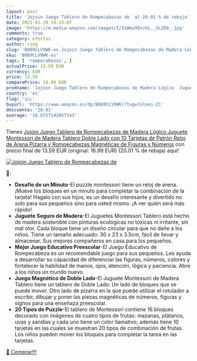 ```yaml
---
layout: post
title: 'Jojoin Juego Tablero de Rompecabezas de  al 20.01 % de rebaja'
date: 2021-01-29 19:33:07
image: 'https://m.media-amazon.com/images/I/51Wmx9Q+zhL._SL200_.jpg'
comments: true
category: ofertas
author: ring
slug: 'B089CLV9WK-es Jojoin Juego Tablero de Rompecabezas de Madera Lógico...'
sku: 'B089CLV9WK-es'
tags: [ 'rompecabezas', ]
actualPrice: 13.59 EUR
currency: EUR
price: 13.59
comparePrice: 16.99 EUR
prodname: 'Jojoin Juego Tablero de Rompecabezas de Madera Lógico  Juguete Montessori de Madera Tablero Doble Lado con 10 Tarjetas de Patrón  Reloj de Arena  Pizarra y Rompecabezas Magnéticas de Figuras y Números'
country: 'es'
flag: '🇪🇸'
buyurl: 'https://www.amazon.es/dp/B089CLV9WK/?tag=tolees-21'
descuento: '20.01'
average: '16.0757142857143'
---
```


Tienes [Jojoin Juego Tablero de Rompecabezas de Madera Lógico  Juguete Montessori de Madera Tablero Doble Lado con 10 Tarjetas de Patrón  Reloj de Arena  Pizarra y Rompecabezas Magnéticas de Figuras y Números](https://www.amazon.es/dp/B089CLV9WK/?tag=tolees-21) con precio final de  13.59 EUR (original: 16.99 EUR) (20.01 %  de rebaja) aqui!

[![Jojoin Juego Tablero de Rompecabezas de ](https://m.media-amazon.com/images/I/51Wmx9Q+zhL._SL200_.jpg)](https://www.amazon.es/dp/B089CLV9WK/?tag=tolees-21)

🔎:

- <b>Desafío de un Minuto</b>-El puzzle montessori tiene un reloj de arena. ¡Mueve los bloques en un minuto para completar la combinación de la tarjeta! Hagalo con sus hijos, es un desafío interesante y divertido no solo para sus pequeños sino para usted mismo. ¡A ver quién será más rápido!
- <b>Juguete Seguro de Madera</b>-El Juguetes Montessori Tablero está hecho de madera sostenible con pinturas ecológicas no tóxicas ni irritante, sin mal olor. Cada bloque tiene un diseño circular para que no dañe a los niños. Tiene un tamaño adecuado: 30 x 23 x 3.5cm, fácil de llevar y almacenar. Sus mejores compañeros en casa para los pequeños.
- <b>Mejor Juego Educativo Preescolar</b>-El Juego Educativo de Rompecabeza es un recomendable juego para sus pequeños. Les ayuda a desarrollar su capacidad de diferenciar las figuras, números, colores y fortalecer la habilidad de manos, ojos, atención, lógica y paciencia. Abre a los niños un mundo nuevo.
- <b>Juego Magnético de Doble Lado</b>-El Juguete Montessori de Madera Tablero tiene un tablero de Doble Lado: Un lado de bloques que se puede mover. Otro lado de pizarra en la que puede utilizar el rotulador a escribir, dibujar y poner las piezas magnéticas de números, figuras y signos para una enseñaza preescolar.
- <b>20 Tipos de Puzzle</b>-El tablero de Montessori contiene 16 bloques decorado con imágenes de cuatro tipos de frutas: mazanas, plátanos, uvas y sandías y cada uno tiene un color llamativo; además tiene 10 tarjetas en las cuales se muestran 20 tipos de combinación de frutas. Los niños pueden mover los bloques para completar la tarea en las tarjetas.

[🛒 Comprar!!!](https://www.amazon.es/dp/B089CLV9WK/?tag=tolees-21)
